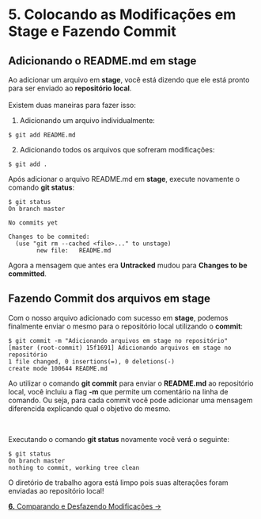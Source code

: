 # **5.** Colocando as Modificações em **Stage** e Fazendo **Commit**

## Adicionando o README.md em stage

Ao adicionar um arquivo em **stage**, você está dizendo que ele está pronto para ser enviado ao **repositório local**. 
<br>
<br>
Existem duas maneiras para fazer isso:

1. Adicionando um arquivo individualmente:
```
$ git add README.md
```
2. Adicionando todos os arquivos que sofreram modificações:
```
$ git add .
```

Após adicionar o arquivo README.md em **stage**, execute novamente o comando **git status**:
```
$ git status
On branch master

No commits yet

Changes to be commited:
  (use "git rm --cached <file>..." to unstage)
        new file:   README.md
```

Agora a mensagem que antes era **Untracked** mudou para **Changes to be committed**. 

## Fazendo Commit dos arquivos em **stage**

Com o nosso arquivo adicionado com sucesso em **stage**, podemos finalmente enviar o mesmo para o repositório  local utilizando o **commit**:
```
$ git commit -m "Adicionando arquivos em stage no repositório"
[master (root-commit) 15f1691] Adicionando arquivos em stage no repositório
1 file changed, 0 insertions(=), 0 deletions(-)
create mode 100644 README.md
```

Ao utilizar o comando **git commit** para enviar o **README.md** ao repositório local, você incluiu a flag **-m** que permite um comentário na linha de comando. 
Ou seja, para cada commit você pode adicionar uma mensagem diferencida explicando qual o objetivo do mesmo.

<br>

Executando o comando **git status** novamente você verá o seguinte:
```
$ git status
On branch master
nothing to commit, working tree clean
```
O diretório de trabalho agora está limpo pois suas alterações foram enviadas ao repositório local!

[**6.** Comparando e Desfazendo Modificações &rarr;](https://github.com/Pampa-Devs/Git/blob/master/Tutorial/6-undoing-changes.md)
